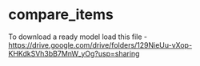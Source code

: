 # compare_items

To download a ready model load this file - https://drive.google.com/drive/folders/129NieUu-vXop-KHKdkSVh3bB7MnW_yOg?usp=sharing

